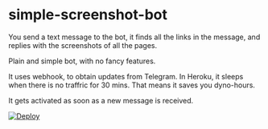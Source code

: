 # simple-screenshot-bot


You send a text message to the bot, it finds all the links in the message, and replies with the screenshots of all the pages.

Plain and simple bot, with no fancy features.

It uses webhook, to obtain updates from Telegram. In Heroku, it sleeps when there is no traffric for 30 mins. That means it saves you dyno-hours. 

It gets activated as soon as a new message is received.

[![Deploy](https://www.herokucdn.com/deploy/button.svg)](https://heroku.com/deploy?template=https://github.com/BlinderOX/simple-screenshot-bot)

